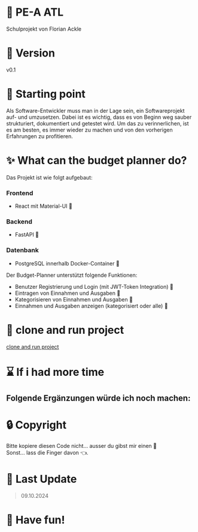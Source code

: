 # :page_facing_up: PE-A ATL

Schulprojekt von Florian Ackle

# :bookmark: Version

v0.1

# :construction_worker: Starting point

Als Software-Entwickler muss man in der Lage sein, ein Softwareprojekt auf- und umzusetzen. Dabei ist es wichtig, dass es von Beginn weg sauber strukturiert, dokumentiert und getestet wird. Um das zu verinnerlichen, ist es am besten, es immer wieder zu machen und von den vorherigen Erfahrungen zu profitieren.

# :sparkles: What can the budget planner do?

Das Projekt ist wie folgt aufgebaut:
### Frontend
- React mit Material-UI :lipstick:

### Backend
- FastAPI :rocket:

### Datenbank
- PostgreSQL innerhalb Docker-Container :whale2:

Der Budget-Planner unterstützt folgende Funktionen:
- Benutzer Registrierung und Login (mit JWT-Token Integration) :closed_lock_with_key:
- Eintragen von Einnahmen und Ausgaben :money_with_wings:
- Kategorisieren von Einnahmen und Ausgaben :bookmark:
- Einnahmen und Ausgaben anzeigen (kategorisiert oder alle) :scroll:

# :rocket: clone and run project
[clone and run project](knowledgebase/CLONE-PROJECT.md)

# :hourglass: If i had more time

Folgende Ergänzungen würde ich noch machen:
- 

# :lock: Copyright

Bitte kopiere diesen Code nicht... ausser du gibst mir einen :cookie:
</br>
Sonst... lass die Finger davon :point_left:.

# :date: Last Update

> 09.10.2024

# :rocket: Have fun!